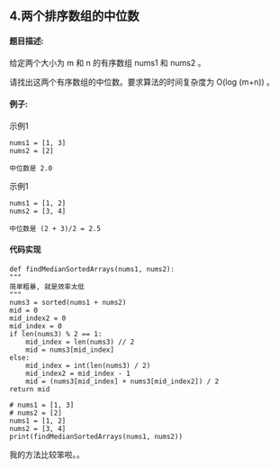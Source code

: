 ## 4.两个排序数组的中位数

#### 题目描述:

给定两个大小为 m 和 n 的有序数组 nums1 和 nums2 。

请找出这两个有序数组的中位数。要求算法的时间复杂度为 O(log (m+n)) 。

#### 例子:

示例1

	nums1 = [1, 3]
	nums2 = [2]
	
	中位数是 2.0

示例1

	nums1 = [1, 2]
	nums2 = [3, 4]
	
	中位数是 (2 + 3)/2 = 2.5

#### 代码实现

	def findMedianSortedArrays(nums1, nums2):
	"""
	简单粗暴, 就是效率太低
	"""
	nums3 = sorted(nums1 + nums2)
	mid = 0
	mid_index2 = 0
	mid_index = 0
	if len(nums3) % 2 == 1:
		mid_index = len(nums3) // 2
		mid = nums3[mid_index]
	else:
		mid_index = int(len(nums3) / 2)
		mid_index2 = mid_index - 1
		mid = (nums3[mid_index] + nums3[mid_index2]) / 2
	return mid

	# nums1 = [1, 3]
	# nums2 = [2]
	nums1 = [1, 2]
	nums2 = [3, 4]
	print(findMedianSortedArrays(nums1, nums2))

我的方法比较笨啦。。
